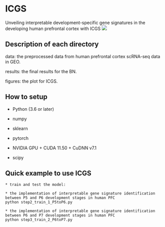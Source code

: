 # ICGS
Unveiling interpretable development-specific gene signatures in the developing human prefrontal cortex with ICGS
![](https://github.com/linxi159/ICGS/blob/main/figures/Figure_1.tif) 

## Description of each directory
data: the preprocessed data from human prefrontal cortex scRNA-seq data in GEO.

results: the final results for the BN.

figures: the plot for ICGS.


## How to setup

* Python (3.6 or later)

* numpy

* sklearn

* pytorch

* NVIDIA GPU + CUDA 11.50 + CuDNN v7.1

* scipy


## Quick example to use ICGS
```
* train and test the model:

* the implementation of interpretable gene signature identification between P5 and P6 development stages in human PFC
python step2_train_1_P5toP6.py

* the implementation of interpretable gene signature identification between P6 and P7 development stages in human PFC
python step3_train_2_P6toP7.py

```
